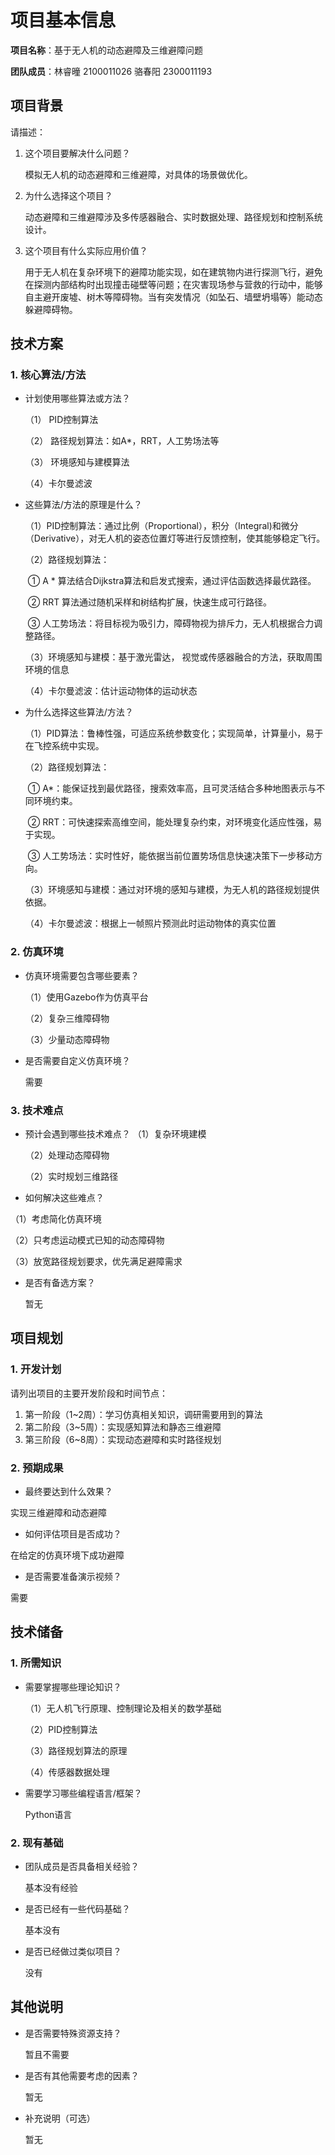 # 项目基本信息
**项目名称**：基于无人机的动态避障及三维避障问题

**团队成员**：林睿曈 2100011026 骆春阳 2300011193

## 项目背景
请描述：

1. 这个项目要解决什么问题？

   模拟无人机的动态避障和三维避障，对具体的场景做优化。

2. 为什么选择这个项目？

   动态避障和三维避障涉及多传感器融合、实时数据处理、路径规划和控制系统设计。

3. 这个项目有什么实际应用价值？

   用于无人机在复杂环境下的避障功能实现，如在建筑物内进行探测飞行，避免在探测内部结构时出现撞击碰壁等问题；在灾害现场参与营救的行动中，能够自主避开废墟、树木等障碍物。当有突发情况（如坠石、墙壁坍塌等）能动态躲避障碍物。

## 技术方案
### 1. 核心算法/方法
- 计划使用哪些算法或方法？

  （1） PID控制算法

  （2） 路径规划算法：如A*，RRT，人工势场法等

  （3） 环境感知与建模算法

  （4）卡尔曼滤波

- 这些算法/方法的原理是什么？

  （1）PID控制算法：通过比例（Proportional），积分（Integral)和微分（Derivative），对无人机的姿态位置灯等进行反馈控制，使其能够稳定飞行。

  （2）路径规划算法：

  ​	① A * 算法结合Dijkstra算法和启发式搜索，通过评估函数选择最优路径。

  ​	② RRT 算法通过随机采样和树结构扩展，快速生成可行路径。

  ​	③ 人工势场法：将目标视为吸引力，障碍物视为排斥力，无人机根据合力调整路径。

  （3）环境感知与建模：基于激光雷达， 视觉或传感器融合的方法，获取周围环境的信息

  （4）卡尔曼滤波：估计运动物体的运动状态

- 为什么选择这些算法/方法？

  （1）PID算法：鲁棒性强，可适应系统参数变化；实现简单，计算量小，易于在飞控系统中实现。

  （2）路径规划算法：

  ​	① A*：能保证找到最优路径，搜索效率高，且可灵活结合多种地图表示与不同环境约束。

  ​	② RRT：可快速探索高维空间，能处理复杂约束，对环境变化适应性强，易于实现。

  ​	③ 人工势场法：实时性好，能依据当前位置势场信息快速决策下一步移动方向。
  
  （3）环境感知与建模：通过对环境的感知与建模，为无人机的路径规划提供依据。

  （4）卡尔曼滤波：根据上一帧照片预测此时运动物体的真实位置
  
### 2. 仿真环境
- 仿真环境需要包含哪些要素？

  （1）使用Gazebo作为仿真平台

  （2）复杂三维障碍物

  （3）少量动态障碍物

- 是否需要自定义仿真环境？

  需要

### 3. 技术难点
- 预计会遇到哪些技术难点？
  （1）复杂环境建模

  （2）处理动态障碍物
  
  （2）实时规划三维路径

- 如何解决这些难点？

 （1）考虑简化仿真环境

 （2）只考虑运动模式已知的动态障碍物

 （3）放宽路径规划要求，优先满足避障需求

- 是否有备选方案？

  暂无

## 项目规划
### 1. 开发计划
请列出项目的主要开发阶段和时间节点：
1. 第一阶段（1~2周）：学习仿真相关知识，调研需要用到的算法
2. 第二阶段（3~5周）：实现感知算法和静态三维避障
3. 第三阶段（6~8周）：实现动态避障和实时路径规划

### 2. 预期成果
- 最终要达到什么效果？

实现三维避障和动态避障

- 如何评估项目是否成功？

在给定的仿真环境下成功避障

- 是否需要准备演示视频？

需要
## 技术储备
### 1. 所需知识
- 需要掌握哪些理论知识？

  （1）无人机飞行原理、控制理论及相关的数学基础

  （2）PID控制算法

  （3）路径规划算法的原理

  （4）传感器数据处理

- 需要学习哪些编程语言/框架？

  Python语言

### 2. 现有基础
- 团队成员是否具备相关经验？

  基本没有经验

- 是否已经有一些代码基础？

  基本没有

- 是否已经做过类似项目？

  没有

## 其他说明
- 是否需要特殊资源支持？

  暂且不需要

- 是否有其他需要考虑的因素？

  暂无

- 补充说明（可选） 

  暂无
